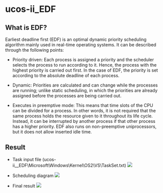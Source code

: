 # ucos-ii_EDF

## What is EDF?

Earliest deadline first (EDF) is an optimal dynamic priority scheduling algorithm mainly used in real-time operating systems. It can be described through the following points:

- Priority driven: Each process is assigned a priority and the scheduler selects the process to run according to it. Hence, the process with the highest priority is carried out first. In the case of EDF, the priority is set according to the absolute deadline of each process.

- Dynamic: Priorities are calculated and can change while the processes are running; unlike static scheduling, in which the priorities are already assigned before the processes are being carried out.

- Executes in preemptive mode: This means that time slots of the CPU can be divided for a process. In other words, it is not required that the same process holds the resource given to it throughout its life cycle. Instead, it can be interrupted by another process if that other process has a higher priority. EDF also runs on non-preemptive uniprocessors, but it does not allow inserted idle time.

## Result

- Task input file (ucos-ii__EDF\Microsoft\Windows\Kernel\OS2\VS\TaskSet.txt)
![](https://i.imgur.com/dSjgGP5.png)

- Scheduling diagram
![](https://i.imgur.com/3Jd77jB.png)

- Final result
![](https://i.imgur.com/pGIHCgB.png)